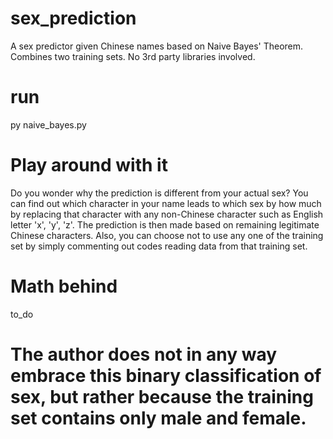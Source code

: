 # sex_prediction
A sex predictor given Chinese names based on Naive Bayes' Theorem. Combines two training sets. No 3rd party libraries involved.

# run
py naive_bayes.py

# Play around with it
Do you wonder why the prediction is different from your actual sex? You can find out which character in your name leads to which sex by how much by replacing that character with any non-Chinese character such as English letter 'x', 'y', 'z'. The prediction is then made based on remaining legitimate Chinese characters. Also, you can choose not to use any one of the training set by simply commenting out codes reading data from that training set.

# Math behind
to_do

# The author does not in any way embrace this binary classification of sex, but rather because the training set contains only male and female.